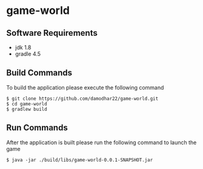 # game-world

## Software Requirements
* jdk 1.8
* gradle 4.5

## Build Commands
To build the application please execute the following command
```
$ git clone https://github.com/damodhar22/game-world.git
$ cd game-world
$ gradlew build
```

## Run Commands
After the application is built please run the following command to launch the game
```
$ java -jar ./build/libs/game-world-0.0.1-SNAPSHOT.jar
```
